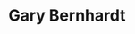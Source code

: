 ---
layout: speaker2016
title: Gary Bernhardt
speakerName: Gary Bernhardt
speakerTwitter: garybernhardt
speakerBio: Creater and Destroyer of Software. not a rubyist, not a husband, not a father, not a christian, not a dog, not a horse.
speakerImage: 2016/gary_bernhardt.png
talkTitle: Reproducibility
talkBlurb: To write code efficiently, we need to be able to rely on our tools. Editors always save files when we ask them to, version control systems restore old files when we ask them to, and so on. This is reproducibility&#58; the tool reliably does the same thing when given the same inputs. Many tools lack this reliability, but there does seem to be a positive trend, which we examine in this talk. First, we compare the designs of Git, React, and Bundler, each of which relies on reproducibility and was a huge improvement over its predecessors. Then, we imagine what other benefits might come from continuing to focus on reproducibility in our tools.
---